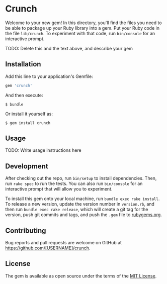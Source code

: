 # Crunch

Welcome to your new gem! In this directory, you'll find the files you need to be able to package up your Ruby library into a gem. Put your Ruby code in the file `lib/crunch`. To experiment with that code, run `bin/console` for an interactive prompt.

TODO: Delete this and the text above, and describe your gem

## Installation

Add this line to your application's Gemfile:

```ruby
gem 'crunch'
```

And then execute:

    $ bundle

Or install it yourself as:

    $ gem install crunch

## Usage

TODO: Write usage instructions here

## Development

After checking out the repo, run `bin/setup` to install dependencies. Then, run `rake spec` to run the tests. You can also run `bin/console` for an interactive prompt that will allow you to experiment.

To install this gem onto your local machine, run `bundle exec rake install`. To release a new version, update the version number in `version.rb`, and then run `bundle exec rake release`, which will create a git tag for the version, push git commits and tags, and push the `.gem` file to [rubygems.org](https://rubygems.org).

## Contributing

Bug reports and pull requests are welcome on GitHub at https://github.com/[USERNAME]/crunch.


## License

The gem is available as open source under the terms of the [MIT License](http://opensource.org/licenses/MIT).


